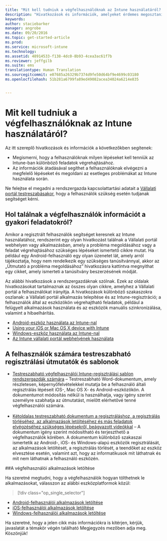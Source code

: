 ```yaml
---
title: "Mit kell tudniuk a végfelhasználóknak az Intune használatáról? | Microsoft Intune"
description: "Hivatkozások és információk, amelyeket érdemes megosztani a végfelhasználókkal"
keywords: 
author: staciebarker
manager: angrobe
ms.date: 09/20/2016
ms.topic: get-started-article
ms.prod: 
ms.service: microsoft-intune
ms.technology: 
ms.assetid: 48914533-f138-4dc0-8b93-4cea3ac61f7b
ms.reviewer: jeffgilb
ms.suite: ems
translationtype: Human Translation
ms.sourcegitcommit: e07685a26329b7374d9fe50d64bf9e4699c03180
ms.openlocfilehash: 51b281a6799fa89ed49082acea34024a6214e835


---
```




# Mit kell tudniuk a végfelhasználóknak az Intune használatáról?

Az itt szereplő hivatkozások és információk a következőkben segítenek:

- Megismerni, hogy a felhasználóknak milyen lépéseket kell tenniük az Intune-ban különböző feladatok végrehajtásához.
- Az információk átadásával segíthet a felhasználóknak elvégezni a megfelelő lépéseket és megoldani az esetleges problémákat az Intune használata során.

Ne felejtse el megadni a rendszergazda kapcsolattartási adatait a [Vállalati portál testreszabásakor](/Intune/get-started/start-with-a-paid-subscription-to-microsoft-intune-step-7), hogy a felhasználók szükség esetén tudjanak segítséget kérni.


## Hol találnak a végfelhasználók információt a gyakori feladatokról?

Amikor a regisztrált felhasználók segítséget keresnek az Intune használatához, rendszerint egy olyan hivatkozást találnak a Vállalati portál webhelyen vagy alkalmazásban, amely a probléma megoldásához vagy a feladat végrehajtásához szükséges lépéseket ismertető cikkre mutat. Ha például egy Android-felhasználó egy olyan üzenetet lát, amely arról tájékoztatja, hogy nem rendelkezik egy szükséges tanúsítvánnyal, akkor az „Útmutató a probléma megoldásához” hivatkozásra kattintva megnyithat egy cikket, amely ismerteti a tanúsítvány beszerzésének módját. 

Az alábbi hivatkozások a rendszergazdáknak szólnak. Ezek az oldalak hivatkozásokat tartalmaznak az összes olyan cikkre, amelyhez a Vállalati portál a felhasználókat irányítja. A hivatkozások különböző szakaszokra oszlanak: a Vállalati portál alkalmazás telepítése és az Intune-regisztráció; a felhasználók által az eszközökön végrehajtható feladatok, például a felügyelt alkalmazások használata és az eszközök manuális szinkronizálása, valamint a hibaelhárítás.

- [Android-eszköz használata az Intune-nal](/Intune/EndUser/using-your-android-device-with-intune)
- [Using your iOS or Mac OS X device with Intune](/Intune/EndUser/using-your-ios-or-mac-os-x-device-with-intune)
- [Windows-eszköz használata az Intune-nal](/Intune/EndUser/using-your-windows-device-with-intune)
- [Az Intune vállalati portál webhelyének használata](/Intune/EndUser/using-the-intune-company-portal-website)


## A felhasználók számára testreszabható regisztrálási útmutatók és sablonok

- [Testreszabható végfelhasználói Intune-regisztrálási sablon rendszergazdák számára](https://gallery.technet.microsoft.com/End-user-Intune-enrollment-55dfd64a) – Testreszabható Word-dokumentum, amely részletesen, képernyőfelvételekkel mutatja be a felhasználó általi regisztrálás lépéseit iOS-, Mac OS X- és Android-eszközökön. A dokumentumot módosítás nélkül is használhatja, vagy igény szerint személyre szabhatja az útmutatást, mielőtt elérhetővé tenné végfelhasználói számára.</br></br>
- [Kétoldalas testreszabható dokumentum a regisztráláshoz, a regisztrálás törléséhez, az alkalmazások letöltéséhez és más feladatok elvégzéséhez szükséges lépésekről, beágyazott videókkal](https://gallery.technet.microsoft.com/Intune-End-User-Enrollment-3a0c9b0c#content) – A dokumentum igény szerint módosítható és terjeszthető a végfelhasználók körében. A dokumentum különböző szakaszai ismertetik az Android-, iOS- és Windows-alapú eszközök regisztrálását, az alkalmazások letöltését, a regisztrálás törlését, a teendőket az eszköz elvesztése esetén, valamint azt, hogy az informatikusok mit láthatnak és mit nem láthatnak a felhasználó eszközén.

##A végfelhasználói alkalmazások letöltése

Ha szeretné megtudni, hogy a végfelhasználók hogyan tölthetnek le alkalmazásokat, válasszon az alábbi eszközplatformok közül:

> [!div class="op_single_selector"]
- [Android-felhasználói alkalmazások letöltése](how-your-android-users-get-their-apps.md)
- [iOS-felhasználói alkalmazások letöltése](how-your-ios-users-get-their-apps.md)
- [Windows-felhasználói alkalmazások letöltése](how-your-windows-users-get-their-apps.md)



Ha szeretné, hogy a jelen cikk más információkra is kitérjen, kérjük, javaslatát a témakör végén található Megjegyzés mezőben adja meg. Köszönjük!



<!--HONumber=Sep16_HO3-->


